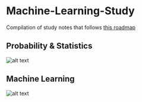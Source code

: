 # Machine-Learning-Study
Compilation of study notes that follows [this roadmap](https://github.com/graykode/nlp-roadmap#probability--statistics)

## Probability & Statistics
![alt text](https://github.com/graykode/nlp-roadmap/raw/master/img/prob.png)
## Machine Learning
![alt text](https://github.com/graykode/nlp-roadmap/raw/master/img/ml.png)

